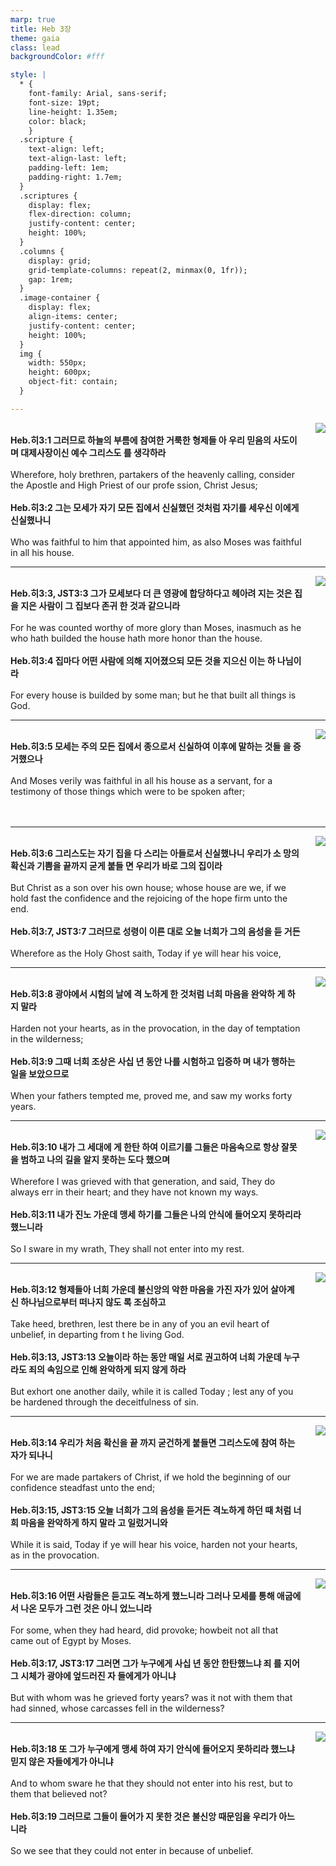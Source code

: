 ```yaml
---
marp: true
title: Heb 3장
theme: gaia
class: lead
backgroundColor: #fff

style: |
  * {
    font-family: Arial, sans-serif;
    font-size: 19pt;
    line-height: 1.35em;
    color: black;
    }
  .scripture {
    text-align: left;
    text-align-last: left;
    padding-left: 1em;
    padding-right: 1.7em;
  }
  .scriptures {
    display: flex;
    flex-direction: column;
    justify-content: center;
    height: 100%;
  }
  .columns {
    display: grid;
    grid-template-columns: repeat(2, minmax(0, 1fr));
    gap: 1rem;
  }
  .image-container {
    display: flex;
    align-items: center;
    justify-content: center;
    height: 100%;
  }
  img {
    width: 550px;
    height: 600px;
    object-fit: contain;
  }

---
```


<div class="columns">
  <div class="scriptures">
    <br>
    <div class="scripture">
      <b>Heb.히3:1 그러므로 하늘의 부름에 참여한 거룩한 형제들 아 우리 믿음의 사도이며 대제사장이신 예수 그리스도 를 생각하라 
      </b>
    </div>
    <br>
    <div class="scripture">Wherefore, holy brethren, partakers of the heavenly calling, consider the Apostle and High Priest of our profe ssion, Christ Jesus; 
    </div>
    <br>
    <div class="scripture">
      <b>Heb.히3:2 그는 모세가 자기 모든 집에서 신실했던 것처럼 자기를 세우신 이에게 신실했나니 
      </b>
    </div>
    <br>
    <div class="scripture">Who was faithful to him that appointed him, as also Moses was faithful in all his house. 
    </div>         
  </div>
  <div class="image-container">
    <img src='../../pictures/picture_106.jpg'>
  </div>
</div>

---

<div class="columns">
  <div class="scriptures">
    <br>
    <div class="scripture">
      <b>Heb.히3:3, JST3:3 그가 모세보다 더 큰 영광에 합당하다고 헤아려 지는 것은 집을 지은 사람이 그 집보다 존귀 한 것과 같으니라 
      </b>
    </div>
    <br>
    <div class="scripture">For he was counted worthy of more glory than Moses, inasmuch as he who hath builded the house hath more honor than the house. 
    </div>
    <br>
    <div class="scripture">
      <b>Heb.히3:4 집마다 어떤 사람에 의해 지어졌으되 모든 것을 지으신 이는 하 나님이라 
      </b>
    </div>
    <br>
    <div class="scripture">For every house is builded by some man; but he that built all things is God. 
    </div>         
  </div>
  <div class="image-container">
    <img src='../../pictures/picture_112.jpg'>
  </div>
</div>

---

<div class="columns">
  <div class="scriptures">
    <br>
    <div class="scripture">
      <b>Heb.히3:5 모세는 주의 모든 집에서 종으로서 신실하여 이후에 말하는 것들 을 증거했으나 
      </b>
    </div>
    <br>
    <div class="scripture">And Moses verily was faithful in all his house as a servant, for a testimony of those things which were to be spoken after; 
    </div>
    <br>
    <div class="scripture">
      <b>
      </b>
    </div>
    <br>
    <div class="scripture">
    </div>         
  </div>
  <div class="image-container">
    <img src='../../pictures/picture_100.jpg'>
  </div>
</div>

---

<div class="columns">
  <div class="scriptures">
    <br>
    <div class="scripture">
      <b>Heb.히3:6 그리스도는 자기 집을 다 스리는 아들로서 신실했나니 우리가 소 망의 확신과 기쁨을 끝까지 굳게 붙들 면 우리가 바로 그의 집이라 
      </b>
    </div>
    <br>
    <div class="scripture">But Christ as a son over his own house; whose house are we, if we hold fast the confidence and the rejoicing of the hope firm unto the end. 
    </div>
    <br>
    <div class="scripture">
      <b>Heb.히3:7, JST3:7 그러므로 성령이 이른 대로 오늘 너희가 그의 음성을 듣 거든 
      </b>
    </div>
    <br>
    <div class="scripture">Wherefore as the Holy Ghost saith, Today if ye will hear his voice, 
    </div>         
  </div>
  <div class="image-container">
    <img src='../../pictures/picture_30.jpg'>
  </div>
</div>

---

<div class="columns">
  <div class="scriptures">
    <br>
    <div class="scripture">
      <b>Heb.히3:8 광야에서 시험의 날에 격 노하게 한 것처럼 너희 마음을 완악하 게 하지 말라 
      </b>
    </div>
    <br>
    <div class="scripture">Harden not your hearts, as in the provocation, in the day of temptation in the wilderness; 
    </div>
    <br>
    <div class="scripture">
      <b>Heb.히3:9 그때 너희 조상은 사십 년 동안 나를 시험하고 입증하 며 내가 행하는 일을 보았으므로 
      </b>
    </div>
    <br>
    <div class="scripture">When your fathers tempted me, proved me, and saw my works forty years. 
    </div>         
  </div>
  <div class="image-container">
    <img src='../../pictures/picture_69.jpg'>
  </div>
</div>

---

<div class="columns">
  <div class="scriptures">
    <br>
    <div class="scripture">
      <b>Heb.히3:10 내가 그 세대에 게 한탄 하여 이르기를 그들은 마음속으로 항상 잘못을 범하고 나의 길을 알지 못하는 도다 했으며 
      </b>
    </div>
    <br>
    <div class="scripture">Wherefore I was grieved with that generation, and said, They do always err in their heart; and they have not known my ways. 
    </div>
    <br>
    <div class="scripture">
      <b>Heb.히3:11 내가 진노 가운데 맹세 하기를 그들은 나의 안식에 들어오지 못하리라 했느니라 
      </b>
    </div>
    <br>
    <div class="scripture">So I sware in my wrath, They shall not enter into my rest. 
    </div>         
  </div>
  <div class="image-container">
    <img src='../../pictures/picture_108.jpg'>
  </div>
</div>

---

<div class="columns">
  <div class="scriptures">
    <br>
    <div class="scripture">
      <b>Heb.히3:12 형제들아 너희 가운데 불신앙의 악한 마음을 가진 자가 있어 살아계신 하나님으로부터 떠나지 않도 록 조심하고 
      </b>
    </div>
    <br>
    <div class="scripture">Take heed, brethren, lest there be in any of you an evil heart of unbelief, in departing from t he living God. 
    </div>
    <br>
    <div class="scripture">
      <b>Heb.히3:13, JST3:13 오늘이라 하는 동안 매일 서로 권고하여 너희 가운데 누구라도 죄의 속임으로 인해 완악하게 되지 않게 하라 
      </b>
    </div>
    <br>
    <div class="scripture">But exhort one another daily, while it is called Today ; lest any of you be hardened through the deceitfulness of sin. 
    </div>         
  </div>
  <div class="image-container">
    <img src='../../pictures/picture_90.jpg'>
  </div>
</div>

---

<div class="columns">
  <div class="scriptures">
    <br>
    <div class="scripture">
      <b>Heb.히3:14 우리가 처음 확신을 끝 까지 굳건하게 붙들면 그리스도에 참여 하는 자가 되나니 
      </b>
    </div>
    <br>
    <div class="scripture">For we are made partakers of Christ, if we hold the beginning of our confidence steadfast unto the end; 
    </div>
    <br>
    <div class="scripture">
      <b>Heb.히3:15, JST3:15 오늘 너희가 그의 음성을 듣거든 격노하게 하던 때 처럼 너희 마음을 완악하게 하지 말라 고 일렀거니와 
      </b>
    </div>
    <br>
    <div class="scripture">While it is said, Today if ye will hear his voice, harden not your hearts, as in the provocation. 
    </div>         
  </div>
  <div class="image-container">
    <img src='../../pictures/picture_22.jpg'>
  </div>
</div>

---

<div class="columns">
  <div class="scriptures">
    <br>
    <div class="scripture">
      <b>Heb.히3:16 어떤 사람들은 듣고도 격노하게 했느니라 그러나 모세를 통해 애굽에서 나온 모두가 그런 것은 아니 었느니라 
      </b>
    </div>
    <br>
    <div class="scripture">For some, when they had heard, did provoke; howbeit not all that came out of Egypt by Moses. 
    </div>
    <br>
    <div class="scripture">
      <b>Heb.히3:17, JST3:17 그러면 그가 누구에게 사십 년 동안 한탄했느냐 죄 를 지어 그 시체가 광야에 엎드러진 자 들에게가 아니냐 
      </b>
    </div>
    <br>
    <div class="scripture">But with whom was he grieved forty years? was it not with them that had sinned, whose carcasses fell in the wilderness? 
    </div>         
  </div>
  <div class="image-container">
    <img src='../../pictures/picture_149.jpg'>
  </div>
</div>

---

<div class="columns">
  <div class="scriptures">
    <br>
    <div class="scripture">
      <b>Heb.히3:18 또 그가 누구에게 맹세 하여 자기 안식에 들어오지 못하리라 했느냐 믿지 않은 자들에게가 아니냐 
      </b>
    </div>
    <br>
    <div class="scripture">And to whom sware he that they should not enter into his rest, but to them that believed not? 
    </div>
    <br>
    <div class="scripture">
      <b>Heb.히3:19 그러므로 그들이 들어가 지 못한 것은 불신앙 때문임을 우리가 아느니라 
      </b>
    </div>
    <br>
    <div class="scripture">So we see that they could not enter in because of unbelief.
    </div>         
  </div>
  <div class="image-container">
    <img src='../../pictures/picture_84.jpg'>
  </div>
</div>

